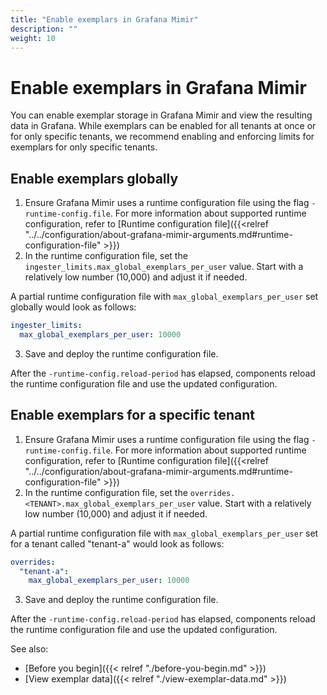 ```yaml
---
title: "Enable exemplars in Grafana Mimir"
description: ""
weight: 10
---
```


# Enable exemplars in Grafana Mimir

You can enable exemplar storage in Grafana Mimir and view the resulting data in Grafana.
While exemplars can be enabled for all tenants at once or for only specific tenants, we recommend enabling and enforcing limits for exemplars for only specific tenants.

## Enable exemplars globally

1. Ensure Grafana Mimir uses a runtime configuration file using the flag `-runtime-config.file`.
   For more information about supported runtime configuration, refer to [Runtime configuration file]({{<relref "../../configuration/about-grafana-mimir-arguments.md#runtime-configuration-file" >}})
1. In the runtime configuration file, set the `ingester_limits.max_global_exemplars_per_user` value.
   Start with a relatively low number (10,000) and adjust it if needed.

A partial runtime configuration file with `max_global_exemplars_per_user` set globally would look as follows:

```yaml
ingester_limits:
  max_global_exemplars_per_user: 10000
```

3. Save and deploy the runtime configuration file.

After the `-runtime-config.reload-period` has elapsed, components reload the runtime configuration file and use the updated configuration.

## Enable exemplars for a specific tenant

1. Ensure Grafana Mimir uses a runtime configuration file using the flag `-runtime-config.file`.
   For more information about supported runtime configuration, refer to [Runtime configuration file]({{<relref "../../configuration/about-grafana-mimir-arguments.md#runtime-configuration-file" >}})
1. In the runtime configuration file, set the `overrides.<TENANT>.max_global_exemplars_per_user` value.
   Start with a relatively low number (10,000) and adjust it if needed.

A partial runtime configuration file with `max_global_exemplars_per_user` set for a tenant called "tenant-a" would look as follows:

```yaml
overrides:
  "tenant-a":
    max_global_exemplars_per_user: 10000
```

3. Save and deploy the runtime configuration file.

After the `-runtime-config.reload-period` has elapsed, components reload the runtime configuration file and use the updated configuration.

See also:

- [Before you begin]({{< relref "./before-you-begin.md" >}})
- [View exemplar data]({{< relref "./view-exemplar-data.md" >}})
